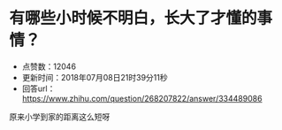 # 有哪些小时候不明白，长大了才懂的事情？
- 点赞数：12046
- 更新时间：2018年07月08日21时39分11秒
- 回答url：https://www.zhihu.com/question/268207822/answer/334489086
<body>
 <p data-pid="J3UEGl6f">原来小学到家的距离这么短呀</p>
</body>